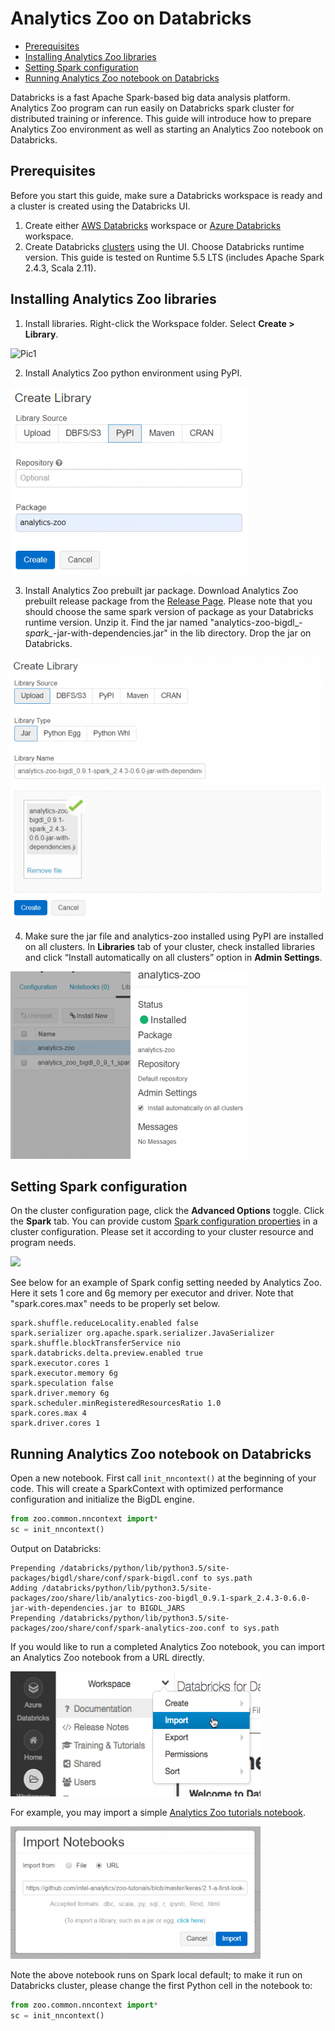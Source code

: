 # Analytics Zoo on Databricks

- [Prerequisites](#Prerequisites)
- [Installing Analytics Zoo libraries](#Installing-Analytics-Zoo-libraries)
- [Setting Spark configuration](#Setting-Spark-configuration)
- [Running Analytics Zoo notebook on Databricks](#Running-Analytics-Zoo-notebook-on-Databricks)

Databricks is a fast Apache Spark-based big data analysis platform. Analytics Zoo program can run easily on Databricks spark cluster for distributed training or inference. This guide will introduce how to prepare Analytics Zoo environment as well as starting an Analytics Zoo notebook on Databricks. 

## Prerequisites

Before you start this guide, make sure a Databricks workspace is ready and a cluster is created using the Databricks UI.

1. Create either [AWS Databricks](https://docs.databricks.com/getting-started/try-databricks.html)  workspace or [Azure Databricks](https://docs.microsoft.com/en-us/azure/azure-databricks/) workspace.
2. Create Databricks [clusters](https://docs.databricks.com/clusters/create.html) using the UI. Choose Databricks runtime version. This guide is tested on Runtime 5.5 LTS (includes Apache Spark 2.4.3, Scala 2.11).

## Installing Analytics Zoo libraries  

1. Install libraries. Right-click the Workspace folder. Select **Create > Library**.

![Pic1](../Image/PlatformGuide/create-library.png) 

2. Install Analytics Zoo python environment using PyPI. 

![Pic2|380x200](../Image/PlatformGuide/analytics-zoo-PyPI.PNG)

3. Install Analytics Zoo prebuilt jar package. Download Analytics Zoo prebuilt release package from the [Release Page](https://analytics-zoo.github.io/master/#release-download/). Please note that you should choose the same spark version of package as your Databricks runtime version. Unzip it. Find the jar named "analytics-zoo-bigdl_*-spark_*-jar-with-dependencies.jar" in the lib directory. Drop the jar on Databricks.

![Pic3|600x200](../Image/PlatformGuide/analytics-zoo-jar.PNG)

4. Make sure the jar file and analytics-zoo installed using PyPI are installed on all clusters. In **Libraries** tab of your cluster, check installed libraries and click “Install automatically on all clusters” option in **Admin Settings**.

<img src="../Image/PlatformGuide/install-on-allclusters.PNG" width="380">

## Setting Spark configuration 

On the cluster configuration page, click the **Advanced Options** toggle. Click the **Spark** tab. You can provide custom [Spark configuration properties](https://spark.apache.org/docs/latest/configuration.html) in a cluster configuration. Please set it according to your cluster resource and program needs.  

<img src="../Image/PlatformGuide/spark-config-aws.png" >

See below for an example of Spark config setting needed by Analytics Zoo. Here it sets 1 core and 6g memory per executor and driver. Note that "spark.cores.max" needs to be properly set below.

```
spark.shuffle.reduceLocality.enabled false
spark.serializer org.apache.spark.serializer.JavaSerializer
spark.shuffle.blockTransferService nio
spark.databricks.delta.preview.enabled true
spark.executor.cores 1
spark.executor.memory 6g
spark.speculation false
spark.driver.memory 6g
spark.scheduler.minRegisteredResourcesRatio 1.0
spark.cores.max 4
spark.driver.cores 1
```

## Running Analytics Zoo notebook on Databricks

Open a new notebook. First call `init_nncontext()` at the beginning of your code. This will create a SparkContext with optimized performance configuration and initialize the BigDL engine. 

```python
from zoo.common.nncontext import*
sc = init_nncontext()
```

Output on Databricks:

```
Prepending /databricks/python/lib/python3.5/site-packages/bigdl/share/conf/spark-bigdl.conf to sys.path
Adding /databricks/python/lib/python3.5/site-packages/zoo/share/lib/analytics-zoo-bigdl_0.9.1-spark_2.4.3-0.6.0-jar-with-dependencies.jar to BIGDL_JARS
Prepending /databricks/python/lib/python3.5/site-packages/zoo/share/conf/spark-analytics-zoo.conf to sys.path
```

If you would like to run a completed Analytics Zoo notebook, you can import an Analytics Zoo notebook from a URL directly. 

<img src="../Image/PlatformGuide/import-notebook.png" >

For example, you may import a simple [Analytics Zoo tutorials notebook](https://github.com/intel-analytics/zoo-tutorials/blob/master/keras/2.1-a-first-look-at-a-neural-network.ipynb).

<img src="../Image/PlatformGuide/import-zoo-notebook.PNG" width="400">

Note the above notebook runs on Spark local default; to make it run on Databricks cluster, please change the first Python cell in the notebook to:

```python
from zoo.common.nncontext import*
sc = init_nncontext()
```

